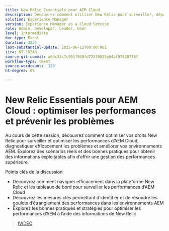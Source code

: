 ```yaml
---
title: New Relic Essentials pour AEM Cloud
description: Découvrez comment utiliser New Relic pour surveiller, dépanner et optimiser les performances d’AEM Cloud à l’aide de mesures clés, de conseils réels et des bonnes pratiques exploitables.
solution: Experience Manager
version: Experience Manager as a Cloud Service
role: Admin, Developer, Leader, User
level: Intermediate
doc-type: Event
duration: 3224
last-substantial-update: 2025-06-12T00:00:00Z
jira: KT-18240
source-git-commit: a6dc33c7c991f949fd72539525e64af57520778f
workflow-type: tm+mt
source-wordcount: '123'
ht-degree: 0%

---
```



# New Relic Essentials pour AEM Cloud : optimiser les performances et prévenir les problèmes

Au cours de cette session, découvrez comment optimiser vos droits New Relic pour surveiller et optimiser les performances d’AEM Cloud, diagnostiquer efficacement les problèmes et améliorer vos environnements AEM. Explorez des scénarios réels et des bonnes pratiques pour obtenir des informations exploitables afin d’offrir une gestion des performances supérieure.

Points clés de la discussion

* Découvrez comment naviguer efficacement dans la plateforme New Relic et les tableaux de bord pour surveiller les performances d’AEM Cloud
* Découvrez les mesures clés permettant d’identifier et de résoudre les goulots d’étranglement des performances dans les environnements AEM
* Explorez les bonnes pratiques et stratégies pour optimiser les performances d’AEM à l’aide des informations de New Relic

>[!VIDEO](https://video.tv.adobe.com/v/3463351/?learn=on&enablevpops)
